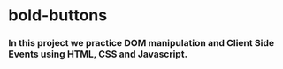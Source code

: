 # bold-buttons

### In this project we practice DOM manipulation and Client Side Events using HTML, CSS and Javascript. 